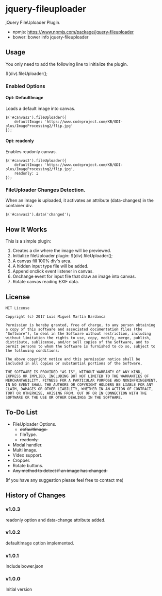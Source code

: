 # jquery-fileuploader
jQuery FileUploader Plugin.

* npmjs: https://www.npmjs.com/package/jquery-fileuploader
* bower: bower info jquery-fileuploader

## Usage
You only need to add the following line to initialize the plugin.

$(div).fileUploader();

### Enabled Options
#### Opt: DefaultImage
Loads a default image into canvas.

```
$('#canvas2').fileUploader({
    defaultImage: 'https://www.codeproject.com/KB/GDI-plus/ImageProcessing2/flip.jpg'
});
```
#### Opt: readonly
Enables readonly canvas.

```
$('#canvas3').fileUploader({
    defaultImage: 'https://www.codeproject.com/KB/GDI-plus/ImageProcessing2/flip.jpg',
    readonly: 1
});
```
### FileUploader Changes Detection.
When an image is uploaded, it activates an attribute (data-changes) in the container div.

```
$('#canvas2').data('changed');
```

## How It Works
This is a simple plugin:

1. Creates a div where the image will be previewed.
2. Initialize fileUploader plugin: $(div).fileUploader();
3. A canvas fill 100% div's area.
4. A hidden input type file will be added.
5. Append onclick event listener in canvas.
6. Onchange event for input file that draw an image into canvas.
7. Rotate canvas reading EXIF data.


## License
```
MIT License

Copyright (c) 2017 Luis Miguel Martín Bardanca

Permission is hereby granted, free of charge, to any person obtaining a copy of this software and associated documentation files (the "Software"), to deal in the Software without restriction, including without limitation the rights to use, copy, modify, merge, publish, distribute, sublicense, and/or sell copies of the Software, and to permit persons to whom the Software is furnished to do so, subject to the following conditions:

The above copyright notice and this permission notice shall be included in all copies or substantial portions of the Software.

THE SOFTWARE IS PROVIDED "AS IS", WITHOUT WARRANTY OF ANY KIND, EXPRESS OR IMPLIED, INCLUDING BUT NOT LIMITED TO THE WARRANTIES OF MERCHANTABILITY, FITNESS FOR A PARTICULAR PURPOSE AND NONINFRINGEMENT. IN NO EVENT SHALL THE AUTHORS OR COPYRIGHT HOLDERS BE LIABLE FOR ANY CLAIM, DAMAGES OR OTHER LIABILITY, WHETHER IN AN ACTION OF CONTRACT, TORT OR OTHERWISE, ARISING FROM, OUT OF OR IN CONNECTION WITH THE SOFTWARE OR THE USE OR OTHER DEALINGS IN THE SOFTWARE.

```

## To-Do List
* FileUploader Options.
    * ~~defaultImage.~~
    * fileType.
    * ~~readonly.~~
* Modal handler.
* Multi image.
* Video support.
* Cropper.
* Rotate buttons.
* ~~Any method to detect if an image has changed.~~

(If you have any suggestion please feel free to contact me)

## History of Changes
### v1.0.3
readonly option and data-change attribute added.

### v1.0.2
defaultImage option implemented.

### v1.0.1
Include bower.json

### v1.0.0
Initial version

